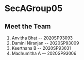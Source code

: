 # SecAGroup05
## Meet the Team
1. Anvitha Bhat -- 2020SP93093
2. Damini Niranjan -- 2020SP93009
3. Keerthana B -- 2020SP93031
4. Madhumitha A -- 2020SP93006
